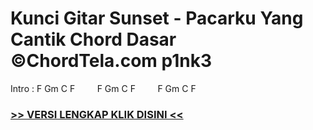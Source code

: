 
 # Kunci Gitar Sunset - Pacarku Yang Cantik Chord Dasar ©ChordTela.com p1nk3


Intro : F Gm C F         F Gm C F         F Gm C F

###  <a href="https://shortlighzx.web.app?sq=Kunci Gitar Sunset - Pacarku Yang Cantik Chord Dasar ©ChordTela.com"> >> VERSI LENGKAP KLIK DISINI << </a>
